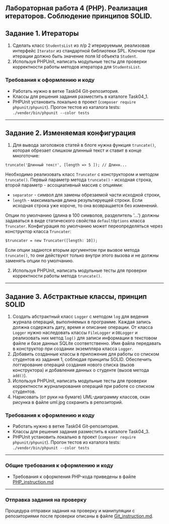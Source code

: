##                             Лабораторная работа 4 (PHP). Реализация итераторов. Соблюдение принципов SOLID.
## Задание 1. Итераторы
1. Сделать класс `StudentsList` из л/р 2 итерируемым, реализовав интерфейс `Iterator` из стандартной библиотеки SPL. Ключом при итерации должно быть значение поля Id объекта `Student`.
2. Используя PHPUnit, написать модульные тесты для проверки корректности работы методов итератора для `StudentsList`.

### Требования к оформлению и коду
* Работать нужно в ветке Task04 Git-репозитория.
* Классы для решения задания разместить в каталоге Task04_1.
* PHPUnit установить локально в проект (`composer require phpunit/phpunit`). Прогон тестов из каталога tests: `./vendor/bin/phpunit --color tests`

- - -
## Задание 2. Изменяемая конфигурация
1.  Для вывода заголовков статей в блоге нужна функция `truncate()`, которая обрезает слишком длинный текст и ставит в конце многоточие:
```
truncate('Длинный текст', [length => 5 ]); // Длинн...
```
Необходимо реализовать класс `Truncater` с конструктором и методом `truncate()`. Первый параметр метода `truncate()` - исходная строка, второй параметр - ассоциативный массив с опциями:
* `separator` - символ для замены обрезаемой части исходной строки,
* `length` - максимальная длина результируещей строки. Если исходная строка уже короче, то она возвращается без изменений.

Опции по умолчанию (длина в 100 символов, разделитель '...') должны задаваться в виде статического свойства `defaultOptions` класса `Truncater`.
Конфигурация по умолчанию может переопределяться через конструктор класса `Truncater`:
```
$truncater = new Truncater([length: 10]);
```
Если опции задаются вторым аргументом при вызвое метода `truncate()`, то они действуют только внутри этого вызова и не должны заменять опции по умолчанию.

2. Используя PHPUnit, написать модульные тесты для проверки корректности работы метода `truncate()`.

- - -
## Задание 3. Абстрактные классы, принцип SOLID
1. Создать абстрактный класс `Logger` с методом `log` для ведения журнала операций, выполняемых в программе. Каждая запись должна содержать дату, время и описание операции.
От класса `Logger` нужно наследовать классы `FileLogger` и `DBLogger` и реализовать них метод `log()` для записи информации в текстовом файле и базе данных SQLite соответственно. Имя файла передавать в конструктор при создании экземпляра класса `Logger`.
2. Добавить созданные классы в приложение для работы со списком студентов из задания 1, соблюдая принципы SOLID. Обеспечить логгирование операций создания нового списка (вызов конструктора) и добавления данных о студенте (вызов метода `add()`).
3. Используя PHPUnit, написать модульные тесты для проверки корректности журналирования операций при работе со списком студентов.
4. Нарисовать (от руки на бумаге) UML-диаграмму классов, скан рисунка в файле uml.jpg сохранить в репозиторий.


### Требования к оформлению и коду
* Работать нужно в ветке Task04 Git-репозитория.
* Классы для решения задания разместить в каталоге Task04_3.
* PHPUnit установить локально в проект (`composer require phpunit/phpunit`). Прогон тестов из каталога tests: `./vendor/bin/phpunit --color tests`

- - -

### Общие требования к оформлению и коду
* Требования к оформления PHP-кода приведены в файле [PHP_instruction.md](PHP_instruction.md)

- - -

### Отправка задания на проверку
Процедура отправки задания на проверку и манипуляции с репозиториями после проверки описаны в файле [Git_instruction.md](Git_instruction.md).
